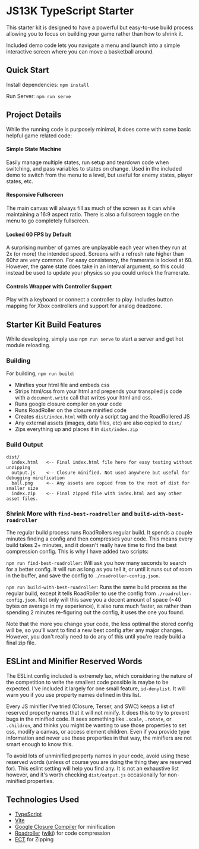 # JS13K TypeScript Starter

This starter kit is designed to have a powerful but easy-to-use build process allowing you to focus on building your
game rather than how to shrink it. 

Included demo code lets you navigate a menu and launch into a simple interactive
screen where you can move a basketball around.

## Quick Start

Install dependencies: `npm install`

Run Server: `npm run serve`

## Project Details
While the running code is purposely minimal, it does come with some basic helpful game related code:

#### Simple State Machine 
Easily manage multiple states, run setup and teardown code when switching, and pass variables
  to states on change. Used in the included demo to switch from the menu to a level, but useful for enemy states, player states, etc.

#### Responsive Fullscreen
The main canvas will always fill as much of the screen as it can while maintaining a 16:9
  aspect ratio. There is also a fullscreen toggle on the menu to go completely fullscreen.

#### Locked 60 FPS by Default
A surprising number of games are unplayable each year when they run at 2x (or more)
  the intended speed. Screens with a refresh rate higher than 60hz are very common. For easy consistency,
  the framerate is locked at 60. However, the game state does take in an interval argument, so this could instead be
  used to update your physics so you could unlock the framerate.

#### Controls Wrapper with Controller Support
Play with a keyboard or connect a controller to play. Includes button mapping for Xbox controllers and support for analog deadzone.

## Starter Kit Build Features
While developing, simply use `npm run serve` to start a server and get hot module reloading.


### Building
For building, `npm run build`:
* Minifies your html file and embeds css
* Strips html/css from your html and prepends your transpiled js code with a `document.write` call that writes your html and css.
* Runs google closure compiler on your code
* Runs RoadRoller on the closure minified code
* Creates `dist/index.html` with only a script tag and the RoadRollered JS
* Any external assets (images, data files, etc) are also copied to `dist/`
* Zips everything up and places it in `dist/index.zip`

### Build Output
```
dist/
  index.html   <-- Final index.html file here for easy testing without unzipping
  output.js    <-- Closure minified. Not used anywhere but useful for debugging minification
  ball.png     <-- Any assets are copied from to the root of dist for smaller size
  index.zip    <-- Final zipped file with index.html and any other asset files.
```

### Shrink More with `find-best-roadroller` and `build-with-best-roadroller`
The regular build process runs RoadRollers regular build. It spends a couple minutes finding a config and
then compresses your code. This means every build takes 2+ minutes, and it doesn't really have time to find
the best compression config. This is why I have added two scripts: 

`npm run find-best-roadroller`: Will ask you how many seconds to search for a better config. It will run as long as you tell it, 
or until it runs out of room in the buffer, and save the config to `./roadroller-config.json`.

`npm run build-with-best-roadroller`: Runs the same build process as the regular build, except it tells RoadRoller to
use the config from `./roadroller-config.json`. Not only will this save you a decent amount of space 
(~40 bytes on average in my experience), it also runs much faster, as rather than spending 2 minutes re-figuring out
the config, it uses the one you found.

Note that the more you change your code, the less optimal the stored config will be, so you'll want to find a new best
config after any major changes. However, you don't really need to do any of this until you're ready build a final zip file.

## ESLint and Minifier Reserved Words

The ESLint config included is extremely lax, which considering the nature of the competition to write the smallest code
possible is maybe to be expected. I've included it largely for one small feature, `id-denylist`. It will warn you if
you use property names defined in this list.

Every JS minifier I've tried (Closure, Terser, and SWC) keeps a list of reserved property names that it will not minify.
It does this to try to prevent bugs in the minified code. It sees something like `.scale`, `.rotate`, or `.children`,
and thinks you might be wanting to use those properties to set css, modify a canvas, or access element children. Even if
you provide type information and never use these properties in that way, the minifiers are not smart enough to know this.

To avoid lots of unminified property names in your code, avoid using these reserved words (unless of course you are doing the thing they are reserved for). This eslint setting will help
you find any. It is not an exhaustive list however, and it's worth checking `dist/output.js` occasionally for non-minified
properties.

## Technologies Used
* [TypeScript](https://www.typescriptlang.org/)
* [Vite](https://vitejs.dev/)
* [Google Closure Compiler](https://developers.google.com/closure/compiler) for minification
* [Roadroller](https://github.com/lifthrasiir/roadroller) ([wiki](https://github.com/lifthrasiir/roadroller/wiki)) for code compression
* [ECT](https://github.com/fhanau/Efficient-Compression-Tool) for Zipping
